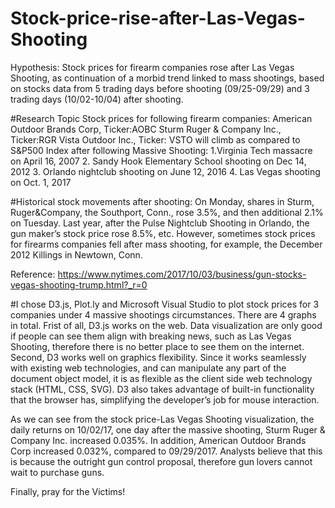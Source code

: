 # Stock-price-rise-after-Las-Vegas-Shooting
Hypothesis: Stock prices for firearm companies rose after Las Vegas Shooting, as continuation of a morbid trend linked to mass shootings, based on stocks data from 5 trading days before shooting (09/25-09/29) and 3 trading days (10/02-10/04) after shooting. 

#Research Topic 
Stock prices for following firearm companies:
American Outdoor Brands Corp, Ticker:AOBC
Sturm Ruger & Company Inc., Ticker:RGR
Vista Outdoor Inc., Ticker: VSTO
will climb as compared to S&P500 Index after following Massive Shooting:
	1.Virginia Tech massacre on April 16, 2007
	2. Sandy Hook Elementary School shooting on Dec 14, 2012
	3. Orlando nightclub shooting on June 12, 2016
	4. Las Vegas shooting on Oct. 1, 2017

#Historical stock movements after shooting: 
On Monday, shares in Sturm, Ruger&Company, the Southport, Conn., rose 3.5%, and then additional 2.1% on Tuesday. Last year, after the Pulse Nightclub Shooting in Orlando, the gun maker’s stock price rose 8.5%, etc. However, sometimes stock prices for firearms companies fell after mass shooting, for example, the December 2012 Killings in Newtown, Conn. 

Reference:
https://www.nytimes.com/2017/10/03/business/gun-stocks-vegas-shooting-trump.html?_r=0

#I chose D3.js, Plot.ly and Microsoft Visual Studio to plot stock prices for 3 companies under 4 massive shootings circumstances. There are 4 graphs in total. Frist of all, D3.js works on the web. Data visualization are only good if people can see them align with breaking news, such as Las Vegas Shooting, therefore there is no better place to see them on the internet. Second, D3 works well on graphics flexibility. Since it works seamlessly with existing web technologies, and can manipulate any part of the document object model, it is as flexible as the client side web technology stack (HTML, CSS, SVG). D3 also takes advantage of built-in functionality that the browser has, simplifying the developer’s job for mouse interaction. 

As we can see from the stock price-Las Vegas Shooting visualization, the daily returns on 10/02/17, one day after the massive shooting, Sturm Ruger & Company Inc. increased 0.035%. In addition, American Outdoor Brands Corp increased 0.032%, compared to 09/29/2017. Analysts believe that this is because the outright gun control proposal, therefore gun lovers cannot wait to purchase guns. 

Finally, pray for the Victims! 

